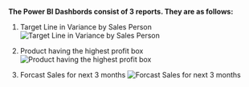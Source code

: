<b>The Power BI Dashbords consist of 3 reports. They are as follows:</b>


1. Target Line in Variance by Sales Person
 ![Target Line in Variance by Sales Person](https://github.com/prithvirajh98/Power-BI-Projects/assets/127682525/cc60f89c-973b-4962-abae-b9c9e8dcb460)




2. Product having the highest profit box
 ![Product having the highest profit box](https://github.com/prithvirajh98/Power-BI-Projects/assets/127682525/4615fd43-0941-4215-a30b-4da5b6efe11a)





3. Forcast Sales for next 3 months 
 ![Forcast Sales for next 3 months](https://github.com/prithvirajh98/Power-BI-Projects/assets/127682525/1b8e09aa-ef64-41a2-9024-0a3179a8d0fe)

